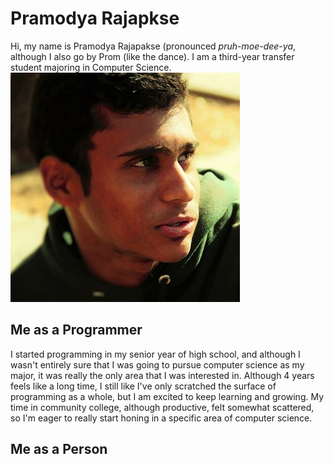 # Pramodya Rajapkse
Hi, my name is Pramodya Rajapakse (pronounced *pruh-moe-dee-ya*, although I also go by Prom (like the dance). I am a third-year transfer student majoring in Computer Science. 
![Old picture of me](sd.jpg)

## Me as a Programmer
I started programming in my senior year of high school, and although I wasn't entirely sure that I was going to pursue computer science as my major, it was really the only area that I was interested in. Although 4 years feels like a long time, I still like I've only scratched the surface of programming as a whole, but I am excited to keep learning and growing. My time in community college, although productive, felt somewhat scattered, so I'm eager to really start honing in a specific area of computer science.

## Me as a Person
